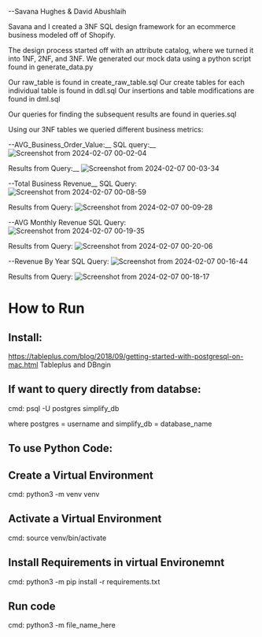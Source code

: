 --Savana Hughes & David Abushlaih

Savana and I created a 3NF SQL design framework for an ecommerce business modeled off of Shopify.

The design process started off with an attribute catalog, where we turned it into 1NF, 2NF, and 3NF.
We generated our mock data using a python script found in generate_data.py

Our raw_table is found in create_raw_table.sql
Our create tables for each individual table is found in ddl.sql
Our insertions and table modifications are found in dml.sql


Our queries for finding the subsequent results are found in queries.sql



Using our 3NF tables we queried different business metrics:

--AVG_Business_Order_Value:__
SQL query:__
![Screenshot from 2024-02-07 00-02-04](https://github.com/SavvyTechGal/simplify-ecom/assets/83670808/5d9fee2b-be56-42c9-9b2e-c738a35d7162)

Results from Query:__
![Screenshot from 2024-02-07 00-03-34](https://github.com/SavvyTechGal/simplify-ecom/assets/83670808/439c58d5-444c-4b78-a036-e2469bdb80ba)



--Total Business Revenue__
SQL Query:
![Screenshot from 2024-02-07 00-08-59](https://github.com/SavvyTechGal/simplify-ecom/assets/83670808/172c8854-e1c4-46d0-b861-5baf1f169ad2)

Results from Query:
![Screenshot from 2024-02-07 00-09-28](https://github.com/SavvyTechGal/simplify-ecom/assets/83670808/2111a304-b28c-4b90-ab65-48644990ffec)



--AVG Monthly Revenue
SQL Query:
![Screenshot from 2024-02-07 00-19-35](https://github.com/SavvyTechGal/simplify-ecom/assets/83670808/ab5002e9-9665-40f2-a53d-6c610d9d26b9)

Results from Query:
![Screenshot from 2024-02-07 00-20-06](https://github.com/SavvyTechGal/simplify-ecom/assets/83670808/28a79068-4ac1-4e81-a30e-820b598c11ea)



--Revenue By Year
SQL Query:
![Screenshot from 2024-02-07 00-16-44](https://github.com/SavvyTechGal/simplify-ecom/assets/83670808/58e84735-7360-4d94-9df1-f26ea9e8a6f0)

Results from Query:
![Screenshot from 2024-02-07 00-18-17](https://github.com/SavvyTechGal/simplify-ecom/assets/83670808/2baf0d93-c28c-4e61-aefd-76ed6c405a76)


# How to Run 
## Install:
https://tableplus.com/blog/2018/09/getting-started-with-postgresql-on-mac.html
Tableplus and DBngin 

## If want to query directly from databse:
cmd: psql -U postgres simplify_db     

where postgres = username and simplify_db = database_name 


## To use Python Code:

## Create a Virtual Environment
cmd: python3 -m venv venv

## Activate a Virtual Environment
cmd: source venv/bin/activate

## Install Requirements in virtual Environemnt
cmd: python3 -m pip install -r requirements.txt

## Run code
cmd: python3 -m file_name_here


